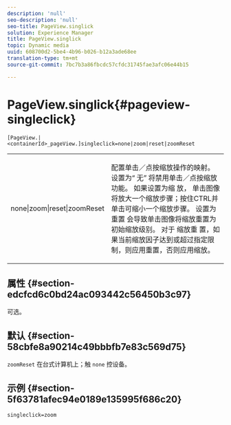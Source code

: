 ```yaml
---
description: 'null'
seo-description: 'null'
seo-title: PageView.singlick
solution: Experience Manager
title: PageView.singlick
topic: Dynamic media
uuid: 608700d2-5be4-4b96-b026-b12a3ade68ee
translation-type: tm+mt
source-git-commit: 7bc7b3a86fbcdc57cfdc31745fae3afc06e44b15

---
```



# PageView.singlick{#pageview-singleclick}

`[PageView.|<containerId>_pageView.]singleclick=none|zoom|reset|zoomReset`

<table id="table_5654736F216D4ABC9FC783F83E0BBA03"> 
 <tbody> 
  <tr> 
   <td colname="col1"> <p> <span class="codeph"> none|zoom|reset|zoomReset </span> </p> </td> 
   <td colname="col2"> <p> 配置单击／点按缩放操作的映射。设置为“ <span class="codeph"> 无” </span> 将禁用单击／点按缩放功能。 如果设置为缩 <span class="codeph"> 放， </span> 单击图像将放大一个缩放步骤；按住CTRL并单击可缩小一个缩放步骤。 设置为 <span class="codeph"> 重置 </span> 会导致单击图像将缩放重置为初始缩放级别。 对于 <span class="codeph"> 缩放重 </span>置，如果当前缩放因子达到或超过指定限制，则应用重置，否则应用缩放。 </p> </td> 
  </tr> 
 </tbody> 
</table>

## 属性 {#section-edcfcd6c0bd24ac093442c56450b3c97}

可选。

## 默认 {#section-58cbfe8a90214c49bbbfb7e83c569d75}

`zoomReset` 在台式计算机上；触 `none` 控设备。

## 示例 {#section-5f63781afec94e0189e135995f686c20}

`singleclick=zoom`
